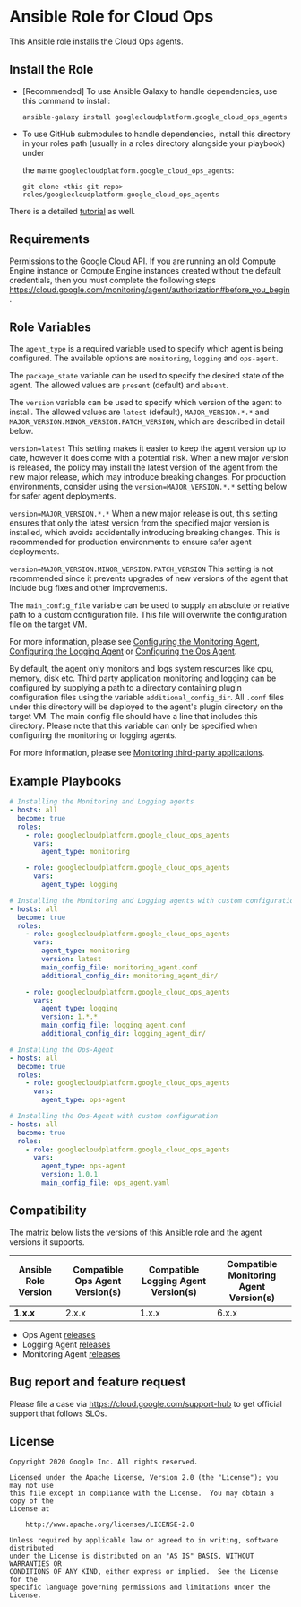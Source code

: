Ansible Role for Cloud Ops
==========================

This Ansible role installs the Cloud Ops agents.

Install the Role
----------------

* [Recommended] To use Ansible Galaxy to handle dependencies, use this command
  to install:

  ```ansible-galaxy install googlecloudplatform.google_cloud_ops_agents```

* To use GitHub submodules to handle dependencies, install this directory in
  your roles path (usually in a roles directory alongside your playbook) under

  the name `googlecloudplatform.google_cloud_ops_agents`:

  ```git clone <this-git-repo> roles/googlecloudplatform.google_cloud_ops_agents```
  
There is a detailed [tutorial](https://github.com/GoogleCloudPlatform/google-cloud-ops-agents-ansible/tree/master/tutorial) as well.
  
Requirements
------------

Permissions to the Google Cloud API. If you are running an old Compute Engine
instance or Compute Engine instances created without the default credentials,
then you must complete the following steps
https://cloud.google.com/monitoring/agent/authorization#before_you_begin.

Role Variables
--------------

The `agent_type` is a required variable used to specify which agent is being
configured. The available options are `monitoring`, `logging` and `ops-agent`.

The `package_state` variable can be used to specify the desired state of the
agent. The allowed values are `present` (default) and `absent`.

The `version` variable can be used to specify which version of the agent to
install. The allowed values are `latest` (default), `MAJOR_VERSION.*.*` and
`MAJOR_VERSION.MINOR_VERSION.PATCH_VERSION`, which are described in detail
below.

`version=latest` This setting makes it easier to keep the agent version up to
date, however it does come with a potential risk. When a new major version is
released, the policy may install the latest version of the agent from the new
major release, which may introduce breaking changes. For production
environments, consider using the `version=MAJOR_VERSION.*.*` setting below for
safer agent deployments.

`version=MAJOR_VERSION.*.*` When a new major release is out, this setting
ensures that only the latest version from the specified major version is
installed, which avoids accidentally introducing breaking changes. This is
recommended for production environments to ensure safer agent deployments.

`version=MAJOR_VERSION.MINOR_VERSION.PATCH_VERSION` This setting is not
recommended since it prevents upgrades of new versions of the agent that include
bug fixes and other improvements.

The `main_config_file` variable can be used to supply an absolute or relative
path to a custom configuration file. This file will overwrite the configuration
file on the target VM.

For more information, please see [Configuring the Monitoring
Agent](https://cloud.google.com/monitoring/agent/configuration), [Configuring
the Logging
Agent](https://cloud.google.com/logging/docs/agent/configuration)
or [Configuring the Ops
Agent](https://cloud.google.com/stackdriver/docs/solutions/ops-agent/configuration).

By default, the agent only monitors and logs system resources like cpu, memory,
disk etc. Third party application monitoring and logging can be configured by
supplying a path to a directory containing plugin configuration files using the
variable `additional_config_dir`. All `.conf` files under this directory will be
deployed to the agent's plugin directory on the target VM. The main config file
should have a line that includes this directory. Please note that this variable
can only be specified when configuring the monitoring or logging agents.

For more information, please see [Monitoring third-party
applications](https://cloud.google.com/monitoring/agent/plugins).

Example Playbooks
----------------

```yaml
# Installing the Monitoring and Logging agents
- hosts: all
  become: true
  roles:
    - role: googlecloudplatform.google_cloud_ops_agents
      vars:
        agent_type: monitoring

    - role: googlecloudplatform.google_cloud_ops_agents
      vars:
        agent_type: logging
```

```yaml
# Installing the Monitoring and Logging agents with custom configurations
- hosts: all
  become: true
  roles:
    - role: googlecloudplatform.google_cloud_ops_agents
      vars:
        agent_type: monitoring
        version: latest
        main_config_file: monitoring_agent.conf
        additional_config_dir: monitoring_agent_dir/

    - role: googlecloudplatform.google_cloud_ops_agents
      vars:
        agent_type: logging
        version: 1.*.*
        main_config_file: logging_agent.conf
        additional_config_dir: logging_agent_dir/
```

```yaml
# Installing the Ops-Agent
- hosts: all
  become: true
  roles:
    - role: googlecloudplatform.google_cloud_ops_agents
      vars:
        agent_type: ops-agent
```

```yaml
# Installing the Ops-Agent with custom configuration
- hosts: all
  become: true
  roles:
    - role: googlecloudplatform.google_cloud_ops_agents
      vars:
        agent_type: ops-agent
        version: 1.0.1
        main_config_file: ops_agent.yaml
```


Compatibility
-------------

The matrix below lists the versions of this Ansible role and the agent versions it supports.

| Ansible Role Version | Compatible Ops Agent Version(s) | Compatible Logging Agent Version(s) | Compatible Monitoring Agent Version(s) |
|----------------------|-------------------------------- | ----------------------------------- | -------------------------------------- |
| **1.x.x**            | 2.x.x                           | 1.x.x                               | 6.x.x                                  |

* Ops Agent [releases](https://github.com/GoogleCloudPlatform/ops-agent/releases)
* Logging Agent [releases](https://github.com/GoogleCloudPlatform/google-fluentd/releases)
* Monitoring Agent [releases](https://github.com/Stackdriver/collectd/releases)

Bug report and feature request
-------
Please file a case via https://cloud.google.com/support-hub to get official support that follows SLOs.

License
-------

```
Copyright 2020 Google Inc. All rights reserved.

Licensed under the Apache License, Version 2.0 (the "License"); you may not use
this file except in compliance with the License.  You may obtain a copy of the
License at

    http://www.apache.org/licenses/LICENSE-2.0

Unless required by applicable law or agreed to in writing, software distributed
under the License is distributed on an "AS IS" BASIS, WITHOUT WARRANTIES OR
CONDITIONS OF ANY KIND, either express or implied.  See the License for the
specific language governing permissions and limitations under the License.
```
